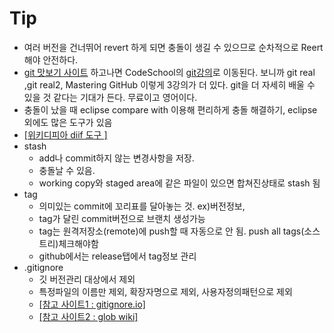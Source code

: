 # Tip
* 여러 버전을 건너뛰어 revert 하게 되면 충돌이 생길 수 있으므로 순차적으로 Reert해야 안전하다. 
* [git 맛보기 사이트](https://try.github.io/levels/1/challenges/1) 하고나면 CodeSchool의 [git강의](http://gitreal.codeschool.com/levels/1)로 이동된다. 보니까 git real ,git real2, Mastering GitHub 이렇게 3강의가 더 있다. git을 더 자세히 배울 수 있을 것 같다는 기대가 든다. 무료이고 영어이다.
* 충돌이 났을 때 eclipse compare with 이용해 편리하게 충돌 해결하기, eclipse외에도 많은 도구가 있음
* [[위키디피아 diif 도구 ]](http://en.wikipedia.org/wiki/Comparison_of_file_comparison_tools)
* stash 
    - add나 commit하지 않는 변경사항을 저장. 
    - 충돌날 수 있음. 
    - working copy와 staged area에 같은 파일이 있으면 합쳐진상태로 stash 됨
* tag
   - 의미있는 commit에 꼬리표를 달아놓는 것. ex)버전정보, 
   - tag가 달린 commit버전으로 브랜치  생성가능
   - tag는 원격저장소(remote)에 push할 때 자동으로 안 됨. push all tags(소스트리)체크해야함
   - github에서는 release탭에서 tag정보 관리
* .gitignore
    - 깃 버전관리 대상에서 제외
    - 특정파일의 이름만 제외, 확장자명으로 제외, 사용자정의패턴으로 제외
    - [[참고 사이트1 : gitignore.io]](https://www.gitignore.io/)
    - [[참고 사이트2 : glob wiki]](https://en.wikipedia.org/wiki/Glob_(programming))
